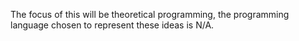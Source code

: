 The focus of this will be theoretical programming, the programming language chosen to represent these ideas is N/A.